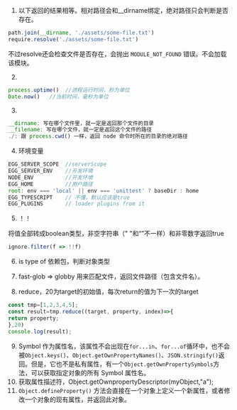1. 以下返回的结果相等。相对路径会和__dirname绑定，绝对路径只会判断是否存在。

```js
path.join(__dirname, './assets/some-file.txt')
require.resolve('./assets/some-file.txt')
```

不过resolve还会检查文件是否存在，会抛出 `MODULE_NOT_FOUND` 错误。不会加载该模块。

2. 

```js
process.uptime()  //进程运行时间，秒为单位
Date.now()   //当前时间，毫秒为单位
```

3. 

```js
__dirname: 写在哪个文件里，就一定是返回那个文件的目录
__filename: 写在哪个文件，就一定是返回这个文件的路径
./: 跟 process.cwd() 一样，返回 node 命令时所在的目录的绝对路径
```

4. 环境变量

```js
EGG_SERVER_SCOPE  //serverScope
EGG_SERVER_ENV    //开发环境
NODE_ENV          //开发环境
EGG_HOME          //用户路径
root: env === 'local' || env === 'unittest' ? baseDir : home
EGG_TYPESCRIPT    // 不懂，默认应该是true
EGG_PLUGINS       // loader plugins from it
```

5. ！！

将值全部转成boolean类型，非空字符串（" "和“”不一样）和非零数字返回true

```js
ignore.filter(f => !!f)
```

6. is type of 依赖包，判断对象类型

7.  fast-glob =>  globby 用来匹配文件，返回文件路径（包含文件名）。

8. reduce，20为target的初始值，每次return的值为下一次的target

```js
const tmp=[1,2,3,4,5];
const result=tmp.reduce((target, property, index)=>{
return property;
},20)
console.log(result);
```

9. Symbol 作为属性名，该属性不会出现在`for...in`、`for...of`循环中，也不会被`Object.keys()`、`Object.getOwnPropertyNames()`、`JSON.stringify()`返回。但是，它也不是私有属性，有一个`Object.getOwnPropertySymbols`方法，可以获取指定对象的所有 Symbol 属性名。
10. 获取属性描述符，Object.getOwnpropertyDescriptor(myObject,"a");
11. `Object.defineProperty()` 方法会直接在一个对象上定义一个新属性，或者修改一个对象的现有属性，并返回此对象。

